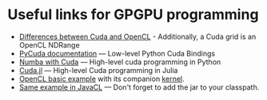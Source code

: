 Useful links for GPGPU programming
==================================

* [Differences between Cuda and OpenCL](https://streamhpc.com/blog/2010-04-22/difference-between-cuda-and-opencl/) - Additionally, a Cuda grid is an OpenCL NDRange
* [PyCuda documentation](https://documen.tician.de/pycuda/array.html#custom-data-types-in-reduction-and-scan) — Low-level Python Cuda Bindings
* [Numba with Cuda](https://nyu-cds.github.io/python-numba/05-cuda/) — High-level cuda programming in Python
* [Cuda.jl](https://github.com/JuliaGPU/CUDAnative.jl/blob/master/examples/vadd.jl) — High-level Cuda programming in Julia
* [OpenCL basic example](https://github.com/rsnemmen/OpenCL-examples/blob/master/sum_array/vecAdd.c) with its companion [kernel](https://github.com/rsnemmen/OpenCL-examples/blob/master/sum_array/vecAdd.cl).
* [Same example in JavaCL](https://github.com/nativelibs4java/JavaCL/blob/master/Demos/src/main/java/com/nativelibs4java/opencl/demos/vectoradd/VectorAdd.java) — Don't forget to add the jar to your classpath.
